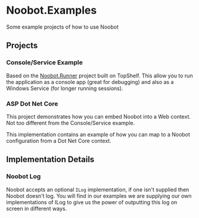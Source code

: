 # Noobot.Examples
Some example projects of how to use Noobot

## Projects

### Console/Service Example
Based on the [Noobot.Runner](https://github.com/noobot/noobot) project built on TopShelf. This allow you to run the application as a console app (great for debugging) and also as a Windows Service (for longer running sessions).

### ASP Dot Net Core
This project demonstrates how you can embed Noobot into a Web context. Not too different from the Console/Service example. 

This implementation contains an example of how you can map to a Noobot configuration from a Dot Net Core context.

## Implementation Details

### Noobot Log
Noobot accepts an optional ```ILog``` implementation, if one isn't supplied then Noobot doesn't log. You will find in our examples we are supplying our own implementations of ILog to give us the power of outputting this log on screen in different ways.
